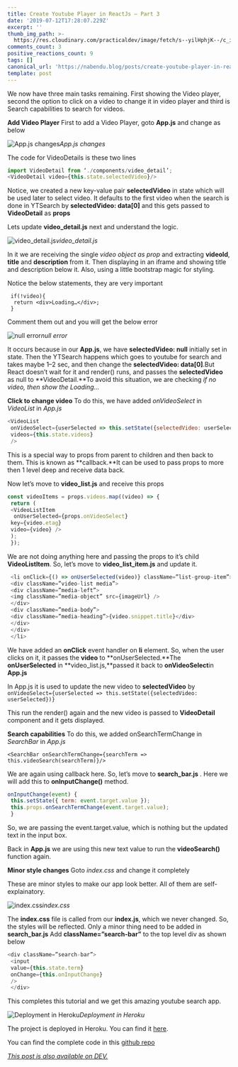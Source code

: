 ```yaml
---
title: Create Youtube Player in ReactJs — Part 3
date: '2019-07-12T17:28:07.229Z'
excerpt: ''
thumb_img_path: >-
  https://res.cloudinary.com/practicaldev/image/fetch/s--yilHphjK--/c_imagga_scale,f_auto,fl_progressive,h_420,q_auto,w_1000/https://res.cloudinary.com/practicaldev/image/fetch/s--0lRhaG1Q--/c_imagga_scale%2Cf_auto%2Cfl_progressive%2Ch_420%2Cq_auto%2Cw_1000/https://thepracticaldev.s3.amazonaws.com/i/8bnnqcryn9s59bf5ikqm.jpeg
comments_count: 3
positive_reactions_count: 9
tags: []
canonical_url: 'https://nabendu.blog/posts/create-youtube-player-in-reactjs-part-3-636/'
template: post
---
```



We now have three main tasks remaining. First showing the Video player, second the option to click on a video to change it in video player and third is Search capabilities to search for videos.

**Add Video Player**
First to add a Video Player, goto **App.js** and change as below

![App.js changes](https://cdn-images-1.medium.com/max/2000/1*Q0EFZKZJkKsaGP4kv2VG9w.png)*App.js changes*

The code for VideoDetails is these two lines

```javascript 
import VideoDetail from ‘./components/video_detail’;
<VideoDetail video={this.state.selectedVideo}/>
```

Notice, we created a new key-value pair **selectedVideo** in state which will be used later to select video. It defaults to the first video when the search is done in YTSearch by **selectedVideo: data[0]** and this gets passed to **VideoDetail** as **props**

Lets update **video_detail.js** next and understand the logic.

![video_detail.js](https://cdn-images-1.medium.com/max/2000/1*QvuHNFVUMUq9Pf87EUaGUg.png)*video_detail.js*

In it we are receiving the single *video object as prop* and extracting **videoId**, **title** and **description** from it. Then displaying in an iframe and showing title and description below it. Also, using a little bootstrap magic for styling.

Notice the below statements, they are very important

```
 if(!video){
  return <div>Loading…</div>;
 }
```

Comment them out and you will get the below error

![null error](https://cdn-images-1.medium.com/max/2000/1*uQ29OPUg4BFLaCVWOB3jgA.png)*null error*

It occurs because in our **App.js**, we have **selectedVideo: null** initially set in state. Then the YTSearch happens which goes to youtube for search and takes maybe 1–2 sec, and then change the **selectedVideo: data[0]**.But React doesn’t wait for it and render() runs, and passes the **selectedVideo** as null to **VideoDetail.**To avoid this situation, we are checking *if no video, then show the Loading…*

**Click to change video**
To do this, we have added *onVideoSelect* in *VideoList* in *App.js*

```javascript
<VideoList 
 onVideoSelect={userSelected => this.setState({selectedVideo: userSelected})}
 videos={this.state.videos} 
 />
```

This is a special way to props from parent to children and then back to them. This is known as **callback.**It can be used to pass props to more then 1 level deep and receive data back.

Now let’s move to **video_list.js** and receive this props

```javascript
const videoItems = props.videos.map((video) => {
 return (
 <VideoListItem 
  onUserSelected={props.onVideoSelect}
 key={video.etag} 
 video={video} />
 );
 });
```

We are not doing anything here and passing the props to it’s child **VideoListItem**. So, let’s move to **video_list_item.js** and update it.

```javascript
 <li onClick={() => onUserSelected(video)} className=”list-group-item”>
 <div className=”video-list media”>
 <div className=”media-left”>
 <img className=”media-object” src={imageUrl} />
 </div>
 <div className=”media-body”>
 <div className=”media-heading”>{video.snippet.title}</div>
 </div>
 </div>
 </li>
```

We have added an **onClick** event handler on **li** element. So, when the user clicks on it, it passes the **video** to **onUserSelected.**The **onUserSelected** in **video_list.js,**passed it back to **onVideoSelect**in **App.js**

In App.js it is used to update the new video to **selectedVideo** by 
`onVideoSelect={userSelected => this.setState({selectedVideo: userSelected})}`


This run the render() again and the new video is passed to **VideoDetail** component and it gets displayed.

**Search capabilities**
To do this, we added onSearchTermChange in *SearchBar* in *App.js*

`<SearchBar onSearchTermChange={searchTerm => this.videoSearch(searchTerm)}/>`


We are again using callback here. So, let’s move to **search_bar.js** . Here we will add this to **onInputChange()** method.

```javascript
onInputChange(event) {
 this.setState({ term: event.target.value });
 this.props.onSearchTermChange(event.target.value);
 }
```

So, we are passing the event.target.value, which is nothing but the updated text in the input box.

Back in **App.js** we are using this new text value to run the **videoSearch()** function again.

**Minor style changes**
Goto *index.css* and change it completely

These are minor styles to make our app look better. All of them are self-explainatory.

![index.css](https://cdn-images-1.medium.com/max/2000/1*Ji0DaLNObSsaaQFEDMEcJQ.png)*index.css*

The **index.css** file is called from our **index.js**, which we never changed. So, the styles will be reflected. Only a minor thing need to be added in **search_bar.js**
Add **className=”search-bar”** to the top level div as shown below

```javascript
<div className=”search-bar”>
 <input 
 value={this.state.term}
 onChange={this.onInputChange} 
 /> 
 </div>
```

This completes this tutorial and we get this amazing youtube search app.

![Deployment in Heroku](https://cdn-images-1.medium.com/max/5752/1*q_TlDwZKykQ2Ixh4DuONLA.png)*Deployment in Heroku*

The project is deployed in Heroku. You can find it [here](https://nameless-dusk-36203.herokuapp.com/).

You can find the complete code in this [github repo](https://github.com/nabendu82/youtube-player)


*[This post is also available on DEV.](https://dev.to/nabendu82/create-youtube-player-in-reactjs-part-3-636)*


<script>
const parent = document.getElementsByTagName('head')[0];
const script = document.createElement('script');
script.type = 'text/javascript';
script.src = 'https://cdnjs.cloudflare.com/ajax/libs/iframe-resizer/4.1.1/iframeResizer.min.js';
script.charset = 'utf-8';
script.onload = function() {
    window.iFrameResize({}, '.liquidTag');
};
parent.appendChild(script);
</script>    
